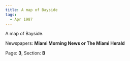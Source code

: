 ```yaml
---  
title: A map of Bayside  
tags:  
  - Apr 1987  
---  
```

  
A map of Bayside.  
  
Newspapers: **Miami Morning News or The Miami Herald**  
  
Page: **3**, Section: **B** 
